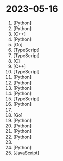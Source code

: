 # 2023-05-16

1. [](https://github.comundefined "Interact privately with your documents using the power of GPT, 100% privately, no data leaks") [Python]
2. [](https://github.comundefined "Made to be used with Flipper just drag the folder into NFC") [Python]
3. [](https://github.comundefined "Nintendo Switch Emulator") [C++]
4. [](https://github.comundefined "Stable Diffusion web UI") [Python]
5. [](https://github.comundefined "🤖 Self-hosted, community-driven, local OpenAI-compatible API. Drop-in replacement for OpenAI running LLMs on consumer-grade hardware. LocalAI is a RESTful API to run ggml compatible models: llama.cpp, alpaca.cpp, gpt4all.cpp, rwkv.cpp, whisper.cpp, vicuna, koala, gpt4all-j, cerebras and many others!") [Go]
6. [](https://github.comundefined "One-Click to deploy well-designed ChatGPT web UI on Vercel. 一键拥有你自己的 ChatGPT 网页服务。") [TypeScript]
7. [](https://github.comundefined "WebWhiz allows you to create an AI chatbot that knows everything about your product and can instantly respond to your customer's queries.") [TypeScript]
8. [](https://github.comundefined "Playground (and dump) of stuff I make or modify for the Flipper Zero") [C]
9. [](https://github.comundefined "PCSX2 - The Playstation 2 Emulator") [C++]
10. [](https://github.comundefined "freeCodeCamp.org's open-source codebase and curriculum. Learn to code for free.") [TypeScript]
11. [](https://github.comundefined "A collective list of free APIs") [Python]
12. [](https://github.comundefined "Interact your data and environment using the local GPT, no data leaks, 100% privately, 100% security") [Python]
13. [](https://github.comundefined "A batteries-included library for building AI-powered software") [Python]
14. [](https://github.comundefined "潘多拉，一个让你呼吸顺畅的ChatGPT。Pandora, a ChatGPT that helps you breathe smoothly.") [Python]
15. [](https://github.comundefined "Document chatbot — multiple files, topics, chat windows and chat history. Powered by GPT.") [TypeScript]
16. [](https://github.comundefined "WebUI extension for ControlNet") [Python]
17. [](https://github.comundefined "Tips and tricks for working with Large Language Models like OpenAI's GPT-4.") 
18. [](https://github.comundefined "Detect TLS in TLS.") [Go]
19. [](https://github.comundefined "Dump all your files and thoughts into your GenerativeAI brain and chat with it") [Python]
20. [](https://github.comundefined "The ChatGPT Retrieval Plugin lets you easily search and find personal or work documents by asking questions in everyday language.") [Python]
21. [](https://github.comundefined "Get a ChatGPT plugin up and running in under 5 minutes!") [Python]
22. [](https://github.comundefined "Auto detecting, masking and inpainting with detection model.") [Python]
23. [](https://github.comundefined "😎 Awesome lists about all kinds of interesting topics") 
24. [](https://github.comundefined "Vercel for AI agents. We help developers to build, deploy, and monitor AI agents. Focusing on specialized AI agents that build software for you - your personal software developers.") [Python]
25. [](https://github.comundefined "Open-source developer platform to turn scripts into workflows and UIs. Open-source alternative to Airplane and Retool.") [JavaScript]
